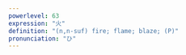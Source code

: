 ```yaml
---
powerlevel: 63
expression: "火"
definition: "(n,n-suf) fire; flame; blaze; (P)"
pronunciation: "ひ"
---
```

